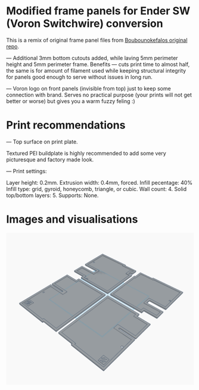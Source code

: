 # Modified frame panels for Ender SW (Voron Switchwire) conversion

This is a remix of original frame panel files from [Boubounokefalos original repo](https://github.com/boubounokefalos/Ender_SW).

— Additional 3mm bottom cutouts added, while laving 5mm perimeter height and 5mm perimeter frame. Benefits — cuts print time to almost half, the same is for amount of filament used while keeping structural integrity for panels good enough to serve without issues in long run.

— Voron logo on front panels (invisible from top) just to keep some connection with brand. Serves no practical purpose (your prints will not get better or worse) but gives you a warm fuzzy feling :)

# Print recommendations

— Top surface on print plate.

Textured PEI buildplate is highly recommended to add some very picturesque and factory made look.

— Print settings:

Layer height: 0.2mm.
Extrusion width: 0.4mm, forced.
Infill pecentage: 40%
Infill type: grid, gyroid, honeycomb, triangle, or cubic.
Wall count: 4.
Solid top/bottom layers: 5.
Supports: None.

# Images and visualisations

![Visualisation flipped](https://github.com/mairisskuja/printer-mods/blob/main/%5B%20Ender%20SW%20%5D%20Modified%20Frame%20Panels/Images/comp_flipped.png)
